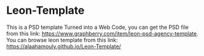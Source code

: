 # Leon-Template
This is a PSD template Turned into a Web Code, you can get the PSD file from this link: https://www.graphberry.com/item/leon-psd-agency-template.
You can browse leon template from this link: https://alaahamouly.github.io/Leon-Template/
